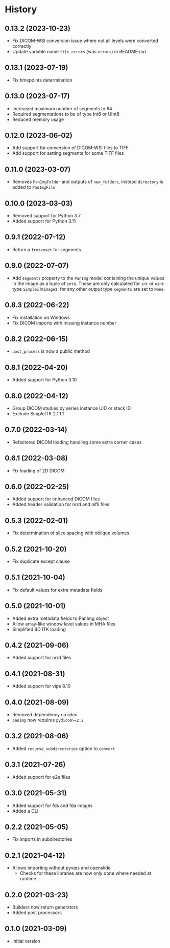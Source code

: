 # History

## 0.13.2 (2023-10-23)

* Fix DICOM-WSI conversion issue where not all levels were converted correctly
* Update variable name `file_errors` (was `errors`) in README.md 

## 0.13.1 (2023-07-19)

* Fix timepoints determination

## 0.13.0 (2023-07-17)

* Increased maximum number of segments to 64
* Required segmentations to be of type Int8 or UInt8
* Reduced memory usage

## 0.12.0 (2023-06-02)

* Add support for conversion of DICOM-WSI files to TIFF
* Add support for setting segments for some TIFF files

## 0.11.0 (2023-03-07)

* Removes `PanImgFolder` and outputs of `new_folders`, instead `directory` is added to `PanImgFile`

## 0.10.0 (2023-03-03)

* Removed support for Python 3.7
* Added support for Python 3.11

## 0.9.1 (2022-07-12)

* Return a `frozenset` for segments

## 0.9.0 (2022-07-07)

* Add `segments` property to the `PanImg` model containing the unique values in the image as a tuple of `int`s.
  These are only calculated for `int` or `uint` type `SimpleITKImage`s, for any other output type `segments` are set to `None`.

## 0.8.3 (2022-06-22)

* Fix installation on Windows
* Fix DICOM imports with missing instance number

## 0.8.2 (2022-06-15)

* `post_process` is now a public method

## 0.8.1 (2022-04-20)

* Added support for Python 3.10

## 0.8.0 (2022-04-12)

* Group DICOM studies by series instance UID or stack ID
* Exclude SimpleITK 2.1.1.1

## 0.7.0 (2022-03-14)

* Refactored DICOM loading handling some extra corner cases

## 0.6.1 (2022-03-08)

* Fix loading of 2D DICOM

## 0.6.0 (2022-02-25)

* Added support for enhanced DICOM files
* Added header validation for nrrd and nifti files

## 0.5.3 (2022-02-01)

* Fix determination of slice spacing with oblique volumes

## 0.5.2 (2021-10-20)

* Fix duplicate except clause

## 0.5.1 (2021-10-04)

* Fix default values for extra metadata fields

## 0.5.0 (2021-10-01)

* Added extra metadata fields to PanImg object
* Allow array-like window level values in MHA files
* Simplified 4D ITK loading

## 0.4.2 (2021-09-06)

* Added support for nrrd files

## 0.4.1 (2021-08-31)

* Added support for vips 8.10

## 0.4.0 (2021-08-09)

* Removed dependency on `gdcm`
* `panimg` now requires `pydicom>=2.2`

## 0.3.2 (2021-08-06)

* Added `recurse_subdirectories` option to `convert`

## 0.3.1 (2021-07-26)

* Added support for e2e files

## 0.3.0 (2021-05-31)

* Added support for fds and fda images
* Added a CLI

## 0.2.2 (2021-05-05)

* Fix imports in subdirectories

## 0.2.1 (2021-04-12)

* Allows importing without pyvips and openslide
  * Checks for these libraries are now only done where needed at runtime

## 0.2.0 (2021-03-23)

* Builders now return generators
* Added post processors

## 0.1.0 (2021-03-09)

* Initial version
